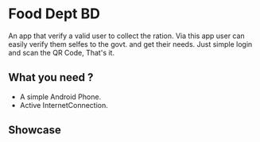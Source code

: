 # Food Dept BD

An app that verify a valid user to collect the ration. Via this app user can easily verify them selfes to the govt. and get their needs. Just simple login and scan the QR Code, That's it.

## What you need ?

- A simple Android Phone.
- Active InternetConnection.

## Showcase
